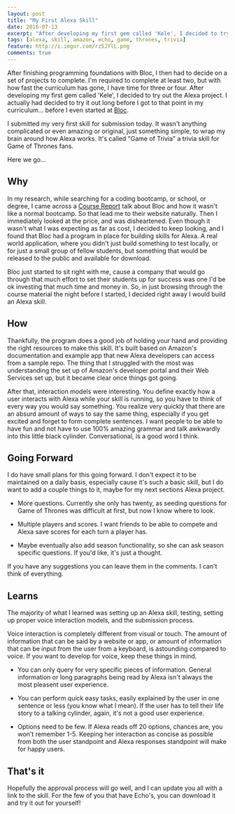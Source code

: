 ```yaml
---
layout: post
title: "My First Alexa Skill"
date: 2016-07-13
excerpt: "After developing my first gem called 'Kele', I decided to try out the Alexa project."
tags: [alexa, skill, amazon, echo, game, thrones, trivia]
feature: http://i.imgur.com/rz5JYlL.png
comments: true
---
```



After finishing programming foundations with Bloc, I then had to decide on a set of projects to complete. I'm required to complete at least two, but with how fast the curriculum has gone, I have time for three or four. After developing my first gem called 'Kele', I decided to try out the Alexa project. I actually had decided to try it out long before I got to that point in my curriculum... before I even started at [Bloc]('http://bloc.io').

I submitted my very first skill for submission today. It wasn't anything complicated or even amazing or original, just something simple, to wrap my brain around how Alexa works. It's called "Game of Trivia" a trivia skill for Game of Thrones fans.

Here we go...

## Why

In my research, while searching for a coding bootcamp, or school, or degree, I came across a [Course Report]('http://coursereport.com') talk about Bloc and how it wasn't like a normal bootcamp. So that lead me to their website naturally. Then I immediately looked at the price, and was disheartened. Even though it wasn't what I was expecting as far as cost, I decided to keep looking, and I found that Bloc had a program in place for building skills for Alexa. A real world application, where you didn't just build something to test locally, or for just a small group of fellow students, but something that would be released to the public and available for download.

Bloc just started to sit right with me, cause a company that would go through that much effort to set their students up for success was one I'd be ok investing that much time and money in. So, in just browsing through the course material the night before I started, I decided right away I would build an Alexa skill.

## How

Thankfully, the program does a good job of holding your hand and providing the right resources to make this skill. It's built based on Amazon's documentation and example app that new Alexa developers can access from a sample repo. The thing that I struggled with the most was understanding the set up of Amazon's developer portal and their Web Services set up, but it became clear once things got going.

After that, interaction models were interesting. You define exactly how a user interacts with Alexa while your skill is running, so you have to think of every way you would say something. You realize very quickly that there are an absurd amount of ways to say the same thing, especially if you get excited and forget to form complete sentences. I want people to be able to have fun and not have to use 100% amazing grammar and talk awkwardly into this little black cylinder. Conversational, is a good word I think.

## Going Forward

I do have small plans for this going forward. I don't expect it to be maintained on a daily basis, especially cause it's such a basic skill, but I do want to add a couple things to it, maybe for my next sections Alexa project.

* More questions. Currently she only has twenty, as seeding questions for Game of Thrones was difficult at first, but now I know where to look.

* Multiple players and scores. I want friends to be able to compete and Alexa save scores for each turn a player has.

* Maybe eventually also add season functionality, so she can ask season specific questions. If you'd like, it's just a thought.

If you have any suggestions you can leave them in the comments. I can't think of everything.

## Learns

The majority of what I learned was setting up an Alexa skill, testing, setting up proper voice interaction models, and the submission process.

Voice interaction is completely different from visual or touch. The amount of information that can be said by a website or app, or amount of information that can be input from the user from a keyboard, is astounding compared to voice. If you want to develop for voice, keep these things in mind.

* You can only query for very specific pieces of information. General information or long paragraphs being read by Alexa isn't always the most pleasent user experience.

* You can perform quick easy tasks, easily explained by the user in one sentence or less (you know what I mean). If the user has to tell their life story to a talking cylinder, again, it's not a good user experience.

* Options need to be few. If Alexa reads off 20 options, chances are, you won't remember 1-5. Keeping her interaction as concise as possible from both the user standpoint and Alexa responses standpoint will make for happy users.

## That's it

Hopefully the approval process will go well, and I can update you all with a link to the skill. For the few of you that have Echo's, you can download it and try it out for yourself!
